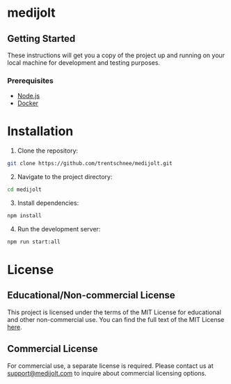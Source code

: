 # medijolt
## Getting Started

These instructions will get you a copy of the project up and running on your local machine for development and testing purposes.

### Prerequisites

- [Node.js](https://nodejs.org/)
- [Docker](https://www.docker.com/)
# Installation

1. Clone the repository:
 ```bash
 git clone https://github.com/trentschnee/medijolt.git
 ```
2. Navigate to the project directory:
 ```bash
 cd medijolt
 ```
3. Install dependencies:
```bash
npm install
```
4. Run the development server:
```bash
npm run start:all
```
# License

## Educational/Non-commercial License

This project is licensed under the terms of the MIT License for educational and other non-commercial use. You can find the full text of the MIT License [here](https://opensource.org/licenses/MIT).

## Commercial License

For commercial use, a separate license is required. Please contact us at [support@medijolt.com](mailto:support@medijolt.com) to inquire about commercial licensing options.
